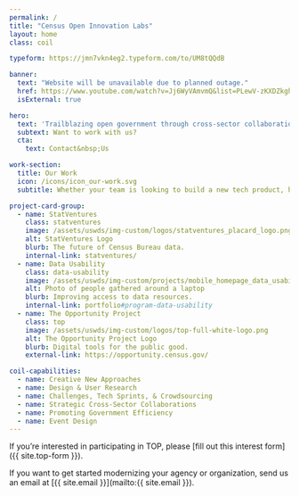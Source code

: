 ```yaml
---
permalink: /
title: "Census Open Innovation Labs"
layout: home
class: coil

typeform: https://jmn7vkn4eg2.typeform.com/to/UM8tQQdB

banner:
  text: "Website will be unavailable due to planned outage."
  href: https://www.youtube.com/watch?v=Jj6WyVAmvmQ&list=PLewV-zKXDZkghdjPUCmmU02T7xI2dUPme
  isExternal: true

hero:
  text: 'Trailblazing open government through cross-sector collaboration, design, and technology.'
  subtext: Want to work with us?
  cta:
    text: Contact&nbsp;Us

work-section:
  title: Our Work
  icon: /icons/icon_our-work.svg
  subtitle: Whether your team is looking to build a new tech product, hire new talent, or integrate design thinking into your process, COIL has a program that can help you do it.

project-card-group:
  - name: StatVentures
    class: statventures
    image: /assets/uswds/img-custom/logos/statventures_placard_logo.png
    alt: StatVentures Logo
    blurb: The future of Census Bureau data.
    internal-link: statventures/
  - name: Data Usability
    class: data-usability
    image: /assets/uswds/img-custom/projects/mobile_homepage_data_usability_card.png
    alt: Photo of people gathered around a laptop
    blurb: Improving access to data resources.
    internal-link: portfolio#program-data-usability
  - name: The Opportunity Project
    class: top
    image: /assets/uswds/img-custom/logos/top-full-white-logo.png
    alt: The Opportunity Project Logo
    blurb: Digital tools for the public good.
    external-link: https://opportunity.census.gov/

coil-capabilities:
  - name: Creative New Approaches
  - name: Design & User Research
  - name: Challenges, Tech Sprints, & Crowdsourcing
  - name: Strategic Cross-Sector Collaborations
  - name: Promoting Government Efficiency
  - name: Event Design
---
```


If you’re interested in participating in TOP, please [fill out this interest form]({{ site.top-form }}).

If you want to get started modernizing your agency or organization, send us an email at [{{ site.email }}](mailto:{{ site.email }}).
